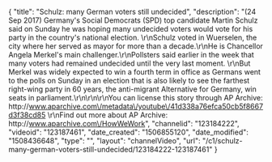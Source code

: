 {
    "title": "Schulz: many German voters still undecided",
    "description": "(24 Sep 2017) Germany's Social Democrats (SPD) top candidate Martin Schulz said on Sunday he was hoping many undecided voters would vote for his party in the country's national election. \r\nSchulz voted in Wuerselen, the city where her served as mayor for more than a decade.\r\nHe is Chancellor Angela Merkel's main challenger.\r\nPollsters said earlier in the week that many voters had remained undecided until the very last moment. \r\nBut Merkel was widely expected to win a fourth term in office as Germans went to the polls on Sunday in an election that is also likely to see the farthest right-wing party in 60 years, the anti-migrant Alternative for Germany, win seats in parliament.\r\n\r\n\r\nYou can license this story through AP Archive: http:\/\/www.aparchive.com\/metadata\/youtube\/41d338a76efca50cb5f8667d3f38cd85 \r\nFind out more about AP Archive: http:\/\/www.aparchive.com\/HowWeWork",
    "channelid": "123184222",
    "videoid": "123187461",
    "date_created": "1506855120",
    "date_modified": "1508436648",
    "type": "",
    "layout": "channelVideo",
    "url": "\/c1\/schulz-many-german-voters-still-undecided\/123184222-123187461"
}